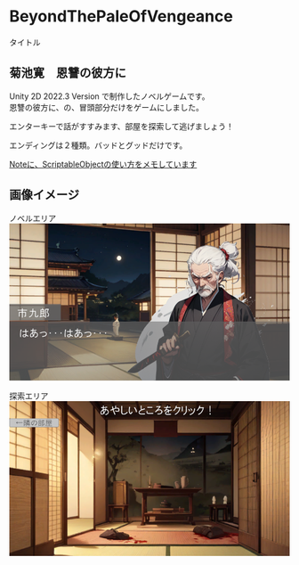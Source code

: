 # BeyondThePaleOfVengeance
 タイトル
 
## 菊池寛　恩讐の彼方に　
Unity 2D 2022.3 Version で制作したノベルゲームです。  
恩讐の彼方に、の、冒頭部分だけをゲームにしました。

エンターキーで話がすすみます、部屋を探索して逃げましょう！

エンディングは２種類。バッドとグッドだけです。

[Noteに、ScriptableObjectの使い方をメモしています](https://note.com/gentle_dietes302/n/n55bc7b3eef6b)




## 画像イメージ

ノベルエリア
![画面画像](doc/messageArea.png)


探索エリア
![画面画像](doc/tamsaku.png)


